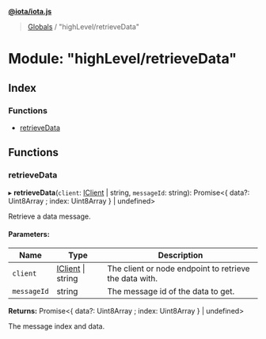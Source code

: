 **[@iota/iota.js](../README.md)**

> [Globals](../README.md) / "highLevel/retrieveData"

# Module: "highLevel/retrieveData"

## Index

### Functions

* [retrieveData](_highlevel_retrievedata_.md#retrievedata)

## Functions

### retrieveData

▸ **retrieveData**(`client`: [IClient](../interfaces/_models_iclient_.iclient.md) \| string, `messageId`: string): Promise<{ data?: Uint8Array ; index: Uint8Array  } \| undefined\>

Retrieve a data message.

#### Parameters:

Name | Type | Description |
------ | ------ | ------ |
`client` | [IClient](../interfaces/_models_iclient_.iclient.md) \| string | The client or node endpoint to retrieve the data with. |
`messageId` | string | The message id of the data to get. |

**Returns:** Promise<{ data?: Uint8Array ; index: Uint8Array  } \| undefined\>

The message index and data.
